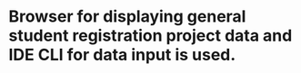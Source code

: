 
# Browser for displaying general student registration project data and IDE CLI for data input is used.
